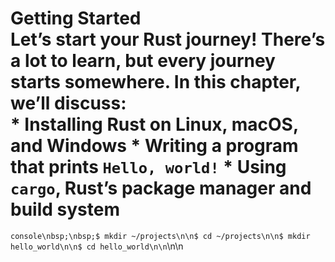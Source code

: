 # Getting Started<br>Let’s start your Rust journey! There’s a lot to learn, but every journey starts somewhere. In this chapter, we’ll discuss:<br>* Installing Rust on Linux, macOS, and Windows * Writing a program that prints `Hello, world!` * Using `cargo`, Rust’s package manager and build system

```console\nbsp;\nbsp;$ mkdir ~/projects\n\n$ cd ~/projects\n\n$ mkdir hello_world\n\n$ cd hello_world\n\n```\n\n
